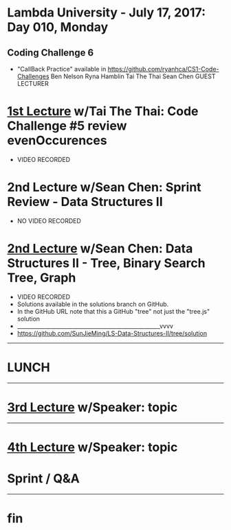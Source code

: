 # Lambda University - July 17, 2017: Day 010, Monday
## Coding Challenge 6
- "CallBack Practice" available in https://github.com/ryanhca/CS1-Code-Challenges
Ben Nelson
Ryna Hamblin
Tai The Thai
Sean Chen
GUEST LECTURER
# [1st Lecture](URL) w/Tai The Thai: Code Challenge #5 review evenOccurences
- VIDEO RECORDED
# 2nd Lecture w/Sean Chen: Sprint Review - Data Structures II
- NO VIDEO RECORDED
# [2nd Lecture](URL) w/Sean Chen: Data Structures II - Tree, Binary Search Tree, Graph
- VIDEO RECORDED
- Solutions available in the solutions branch on GitHub.
- In the GitHub URL note that this a GitHub "tree" not just the "tree.js" solution
- ____________________________________________________vvvv
- https://github.com/SunJieMing/LS-Data-Structures-II/tree/solution

***
# LUNCH
***

# [3rd Lecture](URL) w/Speaker: topic

***

# [4th Lecture](URL) w/Speaker: topic

# Sprint / Q&A

***

# fin
